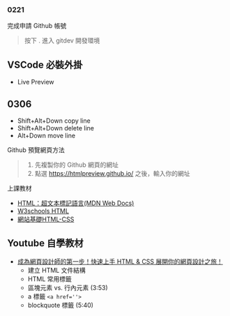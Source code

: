 ### 0221

完成申請 Github 帳號
> 按下 . 進入 gitdev 開發環境

VSCode 必裝外掛
---
- Live Preview

0306
---
- Shift+Alt+Down copy line
- Shift+Alt+Down delete line
- Alt+Down move line

Github 預覽網頁方法
> 1. 先複製你的 Github 網頁的網址
> 2. 點選 https://htmlpreview.github.io/ 之後，輸入你的網址

上課教材
- [HTML：超文本標記語言(MDN Web Docs)](https://developer.mozilla.org/zh-TW/docs/Web/HTML)
- [W3schools HTML](https://www.w3schools.com/html/default.asp)
- [網站基礎HTML-CSS](http://web.ncyu.edu.tw/~momo/momoweb/teach-html.htm)

Youtube 自學教材
---
- [成為網頁設計師的第一步！快速上手 HTML & CSS 展開你的網頁設計之旅！](https://www.youtube.com/watch?v=6HHN0G2cwBM)
  - 建立 HTML 文件結構
  - HTML 常用標籤
  - 區塊元素 vs. 行內元素 (3:53)
  - a 標籤 ```<a href=''>```
  -  blockquote 標籤 (5:40)

